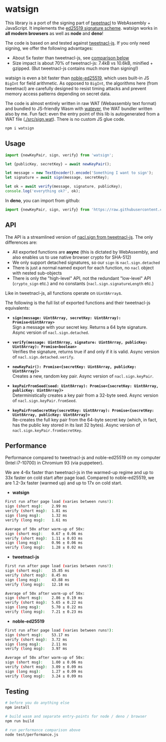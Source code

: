 # watsign

This library is a port of the signing part of [tweetnacl](http://tweetnacl.cr.yp.to/) to WebAssembly + JavaScript. It implements the [ed25519 signature scheme](https://en.wikipedia.org/wiki/EdDSA#Ed25519).
watsign works in **all modern browsers** as well as **node** and **deno**!

The code is based on and tested against [tweetnacl-js](https://github.com/dchest/tweetnacl-js). If you only need signing, we offer the following advantages:

- About 5x faster than tweetnacl-js, see [comparison below](#performance)
- Size impact is about 70% of tweetnacl-js: 7.4kB vs 10.6kB, minified + gzipped. (But tweetnacl-js contains much more than signing!)

watsign is even a bit faster than [noble-ed25519](https://github.com/paulmillr/noble-ed25519), which uses built-in JS `BigInt` for field arithmetic. As opposed to `BigInt`, the algorithms here (from tweetnacl) are carefully designed to resist timing attacks and prevent memory access patterns depending on secret data.

The code is almost entirely written in raw WAT (Webassembly text format) and bundled to JS-friendly Wasm with [watever](https://github.com/mitschabaude/watever), the WAT bundler written also by me. Fun fact: even the entry point of this lib is autogenerated from a WAT file ([./src/sign.wat](https://github.com/mitschabaude/watsign/blob/main/src/sign.wat)). There is no custom JS glue code.

```sh
npm i watsign
```

## Usage

```js
import {newKeyPair, sign, verify} from 'watsign';

let {publicKey, secretKey} = await newKeyPair();

let message = new TextEncoder().encode('Something I want to sign');
let signature = await sign(message, secretKey);

let ok = await verify(message, signature, publicKey);
console.log('everything ok?', ok);
```

In **deno**, you can import from github:

<!-- prettier-ignore -->
```js
import {newKeyPair, sign, verify} from 'https://raw.githubusercontent.com/mitschabaude/watsign/main/mod.js';
```

## API

The API is a streamlined version of [nacl.sign from tweetnacl-js](https://github.com/dchest/tweetnacl-js#signatures). The only differences are:

- All exported functions are **async** (this is dictated by WebAssembly, and also enables us to use native browser crypto for SHA-512)
- We only support detached signatures, so our `sign` is `nacl.sign.detached`
- There is just a normal named export for each function, no `nacl` object with nested sub-objects
- There is only the "high-level" API, not the redundant "low-level" API (`crypto_sign` etc.) and no constants (`nacl.sign.signatureLength` etc.)

Like in tweetnacl-js, all functions operate on `Uint8Array`s.

The following is the full list of exported functions and their tweetnacl-js equivalents:

- **`sign(message: Uint8Array, secretKey: Uint8Array): Promise<Uint8Array>`**  
  Sign a message with your secret key. Returns a 64 byte signature. Async version of `nacl.sign.detached`.

- **`verify(message: Uint8Array, signature: Uint8Array, publicKey: Uint8Array): Promise<boolean>`**  
  Verifies the signature, returns true if and only if it is valid. Async version of `nacl.sign.detached.verify`.

- **`newKeyPair(): Promise<{secretKey: Uint8Array, publicKey: Uint8Array}>`**  
  Creates a new, random key pair. Async version of `nacl.sign.keyPair`.

- **`keyPairFromSeed(seed: Uint8Array): Promise<{secretKey: Uint8Array, publicKey: Uint8Array}>`**  
  Deterministically creates a key pair from a 32-byte seed. Async version of `nacl.sign.keyPair.fromSeed`.

- **`keyPairFromSecretKey(secretKey: Uint8Array): Promise<{secretKey: Uint8Array, publicKey: Uint8Array}>`**  
  Re-creates the full key pair from the 64-byte secret key (which, in fact, has the public key stored in its last 32 bytes). Async version of `nacl.sign.keyPair.fromSecretKey`.

## Performance

Performance compared to tweetnacl-js and noble-ed25519 on my computer (Intel i7-10700) in Chromium 93 (via puppeteer).

We are 4-6x faster than tweetnacl-js in the warmed-up regime and up to 33x faster on cold start after page load. Compared to noble-ed25519, we are 1.2-3x faster (warmed up) and up to 17x on cold start.

- **watsign**

```sh
First run after page load (varies between runs!):
sign (short msg):    2.99 ms
verify (short msg):  1.81 ms
sign (long msg):     1.32 ms
verify (long msg):   1.61 ms

Average of 50x after warm-up of 50x:
sign (short msg):    0.67 ± 0.06 ms
verify (short msg):  1.11 ± 0.03 ms
sign (long msg):     0.96 ± 0.06 ms
verify (long msg):   1.28 ± 0.02 ms
```

- **tweetnacl-js**

```sh
First run after page load (varies between runs!):
sign (short msg):    15.85 ms
verify (short msg):  8.45 ms
sign (long msg):     43.88 ms
verify (long msg):   12.18 ms

Average of 50x after warm-up of 50x:
sign (short msg):    2.86 ± 0.19 ms
verify (short msg):  5.65 ± 0.22 ms
sign (long msg):     5.70 ± 0.22 ms
verify (long msg):   7.21 ± 0.23 ms
```

- **noble-ed25519**

```sh
First run after page load (varies between runs!):
sign (short msg):    53.17 ms
verify (short msg):  3.72 ms
sign (long msg):     2.11 ms
verify (long msg):   3.97 ms

Average of 50x after warm-up of 50x:
sign (short msg):    1.00 ± 0.06 ms
verify (short msg):  3.09 ± 0.09 ms
sign (long msg):     1.27 ± 0.09 ms
verify (long msg):   3.24 ± 0.09 ms
```

## Testing

```sh
# before you do anything else
npm install

# build wasm and separate entry-points for node / deno / browser
npm run build

# run performance comparison above
node test/performance.js
```
